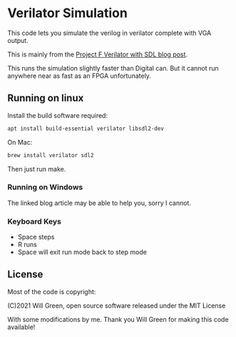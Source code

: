 # Verilator Simulation

This code lets you simulate the verilog in verilator complete with VGA output.

This is mainly from the [Project F Verilator with SDL blog post](https://projectf.io/posts/verilog-sim-verilator-sdl/).

This runs the simulation slightly faster than Digital can. But it cannot run anywhere near as fast as an FPGA unfortunately.

## Running on linux

Install the build software required:

```sh
apt install build-essential verilator libsdl2-dev
```

On Mac:

```sh
brew install verilator sdl2
```

Then just run make.

### Running on Windows

The linked blog article may be able to help you, sorry I cannot.

### Keyboard Keys

- Space steps
- R runs
- Space will exit run mode back to step mode

## License

Most of the code is copyright:

(C)2021 Will Green, open source software released under the MIT License

With some modifications by me. Thank you Will Green for making this code available!
